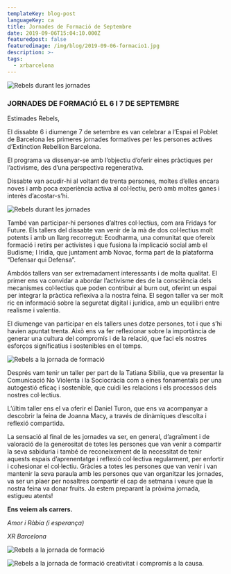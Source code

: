 ```yaml
---
templateKey: blog-post
languageKey: ca
title: Jornades de Formació de Septembre
date: 2019-09-06T15:04:10.000Z
featuredpost: false
featuredimage: /img/blog/2019-09-06-formacio1.jpg
description: >-
tags:
  - xrbarcelona
---
```


![Rebels durant les jornades](/img/blog/2019-09-06-formacio1.jpg)

### JORNADES DE FORMACIÓ EL 6 I 7 DE SEPTEMBRE

Estimades Rebels,

El dissabte 6 i diumenge 7 de setembre es van celebrar a l’Espai el Poblet de Barcelona les primeres jornades formatives per les persones actives d’Extinction Rebellion Barcelona.

El programa va dissenyar-se amb l’objectiu d’oferir eines pràctiques per l’activisme, des d’una perspectiva regenerativa. 

Dissabte van acudir-hi al voltant de trenta persones, moltes d’elles encara noves i amb poca experiència activa al col·lectiu, però amb moltes ganes i interès d’acostar-s’hi. 

![Rebels durant les jornades](/img/blog/2019-09-06-formacio2.jpg)

També van participar-hi persones d’altres col·lectius, com ara Fridays for Future. Els tallers del dissabte van venir de la mà de dos col·lectius molt potents i amb un llarg recorregut: Ecodharma, una comunitat que ofereix formació i retirs per activistes i que fusiona la implicació social amb el Budisme; I Iridia, que juntament amb Novac, forma part de la plataforma “Defensar qui Defensa”. 
 
Ambdós tallers van ser extremadament interessants i de molta qualitat. El primer ens va convidar a abordar l’activisme des de la consciència dels mecanismes col·lectius que poden contribuir al burn out, oferint un espai per integrar la pràctica reflexiva a la nostra feina. El segon taller va ser molt ric en informació sobre la seguretat digital i jurídica, amb un equilibri entre realisme i valentia. 

El diumenge van participar en els tallers unes dotze persones, tot i que s’hi havien apuntat trenta. Això ens va fer reflexionar sobre la importància de generar una cultura del compromís i de la relació, que faci els nostres esforços significatius i sostenibles en el temps. 

![Rebels a la jornada de formació](/img/blog/2019-09-06-formacio3.jpg)

Després vam tenir un taller per part de la Tatiana Sibilia, que va presentar la Comunicació No Violenta i la Sociocràcia com a eines fonamentals per una autogestió eficaç i sostenible, que cuidi les relacions i els processos dels nostres col·lectius. 

L’últim taller ens el va oferir el Daniel Turon, que ens va acompanyar a descobrir la feina de Joanna Macy, a través de dinàmiques d’escolta i reflexió compartida. 

La sensació al final de les jornades va ser, en general, d’agraïment i de valoració de la generositat de totes les persones que van venir a compartir la seva sabiduria i també de reconeixement de la necessitat de tenir aquests espais d’aprenentatge i reflexió col·lectiva regularment, per enfortir i cohesionar el col·lectiu. Gràcies a totes les persones que van venir i van mantenir la seva paraula amb les persones que van organitzar les jornades, va ser un plaer per nosaltres compartir el cap de setmana i veure que la nostra feina va donar fruits. Ja estem preparant la pròxima jornada, estigueu atents!  

**Ens veiem als carrers.**

*Amor i Ràbia (i esperança)*

*XR Barcelona*

![Rebels a la jornada de formació](/img/blog/2019-09-06-formacio4.jpg)

![Rebels a la jornada de formació](/img/blog/2019-09-06-formacio5.jpg)
 creativitat i compromís a la causa.


